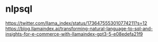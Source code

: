 # nlpsql

https://twitter.com/llama_index/status/1736475553010774211?s=12
https://blog.llamaindex.ai/transforming-natural-language-to-sql-and-insights-for-e-commerce-with-llamaindex-gpt3-5-e08edefa21f9
